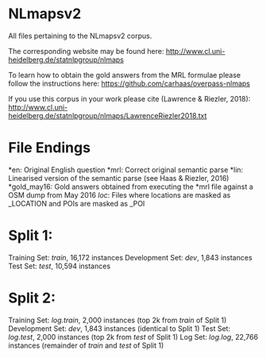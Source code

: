 # NLmapsv2
All files pertaining to the NLmapsv2 corpus.

The corresponding website may be found here: http://www.cl.uni-heidelberg.de/statnlpgroup/nlmaps

To learn how to obtain the gold answers from the MRL formulae please follow the instructions here: https://github.com/carhaas/overpass-nlmaps

If you use this corpus in your work please cite (Lawrence & Riezler, 2018): http://www.cl.uni-heidelberg.de/statnlpgroup/nlmaps/LawrenceRiezler2018.txt

# File Endings
*en: Original English question
*mrl: Correct original semantic parse
*lin: Linearised version of the semantic parse (see Haas & Riezler, 2016)
*gold_may16: Gold answers obtained from executing the *mrl file against a OSM dump from May 2016
*loc*: Files where locations are masked as _LOCATION and POIs are masked as _POI

# Split 1: 
Training Set: *train*, 16,172 instances
Development Set: *dev*, 1,843 instances
Test Set: *test*, 10,594 instances

# Split 2:
Training Set: *log.train*, 2,000 instances (top 2k from *train* of Split 1)
Development Set: *dev*, 1,843 instances (identical to Split 1)
Test Set: *log.test*, 2,000 instances (top 2k from *test* of Split 1)
Log Set: *log.log*, 22,766 instances (remainder of *train* and *test* of Split 1)
